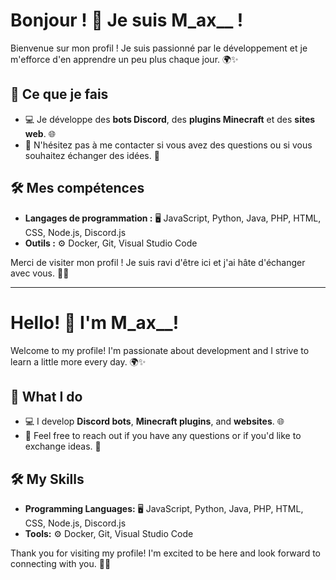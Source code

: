 # Bonjour ! 👋 Je suis M_ax__ !

Bienvenue sur mon profil ! Je suis passionné par le développement et je m'efforce d'en apprendre un peu plus chaque jour. 🌍✨

## 🌟 Ce que je fais

- 💻 Je développe des **bots Discord**, des **plugins Minecraft** et des **sites web**. 🌐
- 💬 N'hésitez pas à me contacter si vous avez des questions ou si vous souhaitez échanger des idées. 🤝

## 🛠️ Mes compétences

- **Langages de programmation :** 🖥️ JavaScript, Python, Java, PHP, HTML, CSS, Node.js, Discord.js
- **Outils :** ⚙️ Docker, Git, Visual Studio Code

Merci de visiter mon profil ! Je suis ravi d'être ici et j'ai hâte d'échanger avec vous. 🚀😊

---

# Hello! 👋 I'm M_ax__!

Welcome to my profile! I'm passionate about development and I strive to learn a little more every day. 🌍✨

## 🌟 What I do

- 💻 I develop **Discord bots**, **Minecraft plugins**, and **websites**. 🌐
- 💬 Feel free to reach out if you have any questions or if you'd like to exchange ideas. 🤝

## 🛠️ My Skills

- **Programming Languages:** 🖥️ JavaScript, Python, Java, PHP, HTML, CSS, Node.js, Discord.js
- **Tools:** ⚙️ Docker, Git, Visual Studio Code

Thank you for visiting my profile! I'm excited to be here and look forward to connecting with you. 🚀😊
